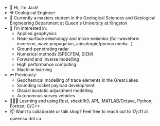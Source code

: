 - 👋 Hi, I’m Jack!
- ⚒ Geological Engineer
- 🌱 Currently a masters student in the Geological Sciences and Geological Engineering Department at Queen's University at Kingston
- 👀 I’m interested in: 
	* Applied geophysics 
	* Near-surface seismology and micro-seismics (full-waveform inversion, wave propagation, anisotropic/porous media...)
	* Ground-penetrating radar
	* Numerical methods (SPECFEM, SIEM)
	* Forward and inverse modelling
	* High performance computing
	* Machine learning
- ⏮ Previously:
	* Geochemical modelling of trace elements in the Great Lakes
	* Sounding rocket payload development
	* Glacial isostatic adjustment modelling
	* Autonomous survey vehicles
- 👩🏻‍💻 Learning and using Rust, shakti/k9, APL, MATLAB/Octave, Python, Fortran, C/C++
- 📫 Want to collaborate or talk shop? Feel free to reach out to 17jcf1 at queensu dot ca
<!---
j17d/j17d is a ✨ special ✨ repository because its `README.md` (this file) appears on your GitHub profile.
You can click the Preview link to take a look at your changes.
--->
